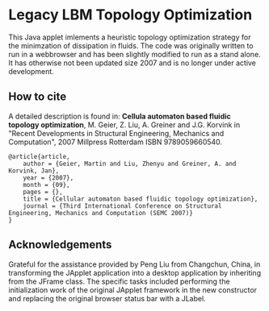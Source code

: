 <!--
SPDX-FileCopyrightText: 2023 Martin Geier <mailto:geier(at)irmb.tu-bs.de>
SPDX-License-Identifier: CC-BY-4.0
-->
# Legacy LBM Topology Optimization

This Java applet imlements a heuristic topology optimization strategy for the minimzation of dissipation in fluids. The code was originally written to run in a webbrowser and has been slightly modified to run as a stand alone. It has otherwise not been updated size 2007 and is no longer under active development.



## How to cite
A detailed description is found in: **Cellula automaton based fluidic topology optimization**, M. Geier, Z. Liu, A. Greiner and J.G. Korvink in "Recent Developments in Structural Engineering, Mechanics and Computation", 2007 Millpress Rotterdam ISBN 9789059660540.

```
@article{article,
    author = {Geier, Martin and Liu, Zhenyu and Greiner, A. and Korvink, Jan},
    year = {2007},
    month = {09},
    pages = {},
    title = {Cellular automaton based fluidic topology optimization},
    journal = {Third International Conference on Structural Engineering, Mechanics and Computation (SEMC 2007)}
}
```


## Acknowledgements
Grateful for the assistance provided by Peng Liu from Changchun, China, in transforming the JApplet application into a desktop application by inheriting from the JFrame class.
The specific tasks included performing the initialization work of the original JApplet framework in the new constructor and replacing the original browser status bar with a JLabel.
